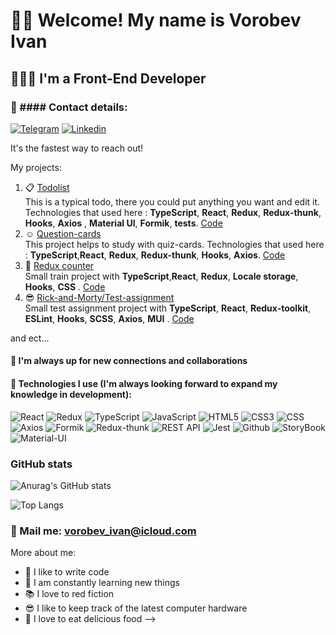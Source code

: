 # 🐱‍👤 Welcome! My name is **Vorobev Ivan**
## 👨🏻‍💻 I'm a Front-End Developer
### 🤍 #### Contact details:
[![Telegram](https://img.shields.io/badge/-Telegram-282c34?style=for-the-badge&logo=telegram)](https://t.me/ivanchaii)
[![Linkedin](https://img.shields.io/badge/-Linkedin-282c34?style=for-the-badge&logo=linkedin&logoColor=764ABC)](https://www.linkedin.com/in/ivan-vorobev-277230225/)

It's the fastest way to reach out!

My projects:

1. :clipboard:  [Todolist](https://or1ginald.github.io/todolist)   
   This is a typical todo, there you could put anything you want and edit it. Technologies that used here : **TypeScript**, **React**, **Redux**, **Redux-thunk**, **Hooks**, **Axios** , **Material UI**, **Formik**, **tests**. [Code](https://github.com/Or1ginald/todolist)
2. :relaxed: [Question-cards](https://or1ginald.github.io/questionCards)  
   This project helps to study with quiz-cards. Technologies that used here : **TypeScript**,**React**, **Redux**, **Redux-thunk**, **Hooks**, **Axios**.
   [Code](https://github.com/Or1ginald/questionCards)
3. :sheep:  [Redux counter](https://or1ginald.github.io/counter/)  
   Small train project with  **TypeScript**,**React**, **Redux**, **Locale storage**,  **Hooks**, **CSS** . [Code](https://github.com/Or1ginald/counter)
4. :sunglasses:  [Rick-and-Morty/Test-assignment](https://or1ginald.github.io/rick-widget)  
   Small test assignment project with  **TypeScript**, **React**, **Redux-toolkit**, **ESLint**,  **Hooks**, **SCSS**, **Axios**, **MUI** . [Code](https://github.com/or1ginald/rick-widget)
   

and ect...

#### 🎯 I'm  always up for new connections and collaborations
#### 🖤 Technologies I use (I'm always looking forward to expand my knowledge in development):
![React](https://img.shields.io/badge/-React-282c34?style=for-the-badge&logo=react)
![Redux](https://img.shields.io/badge/-Redux-282c34?style=for-the-badge&logo=redux&logoColor=764ABC)
![TypeScript](https://img.shields.io/badge/-TypeScript-282c34?style=for-the-badge&logo=typeScript)
![JavaScript](https://img.shields.io/badge/-JavaScript-282c34?style=for-the-badge&logo=javaScript)
![HTML5](https://img.shields.io/badge/-HTML5-282c34?style=for-the-badge&logo=HTML5)
![CSS3](https://img.shields.io/badge/-CSS3-282c34?style=for-the-badge&logo=CSS3)
![CSS](https://img.shields.io/badge/-CSS_preprocessor-282c34?style=for-the-badge&logo)
![Axios](https://img.shields.io/badge/-Axios-282c34?style=for-the-badge&logo=axios)
![Formik](https://img.shields.io/badge/-Formik-282c34?style=for-the-badge&logo=formik)
![Redux-thunk](https://img.shields.io/badge/-Redux_thunk-282c34?style=for-the-badge&logo=redux_thunk)
![REST API](https://img.shields.io/badge/-REST_API-282c34?style=for-the-badge&logo=rest)
![Jest](https://img.shields.io/badge/-Jest-282c34?style=for-the-badge&logo=jest)
![Github](https://img.shields.io/badge/-Github-282c34?style=for-the-badge&logo=Github)
![StoryBook](https://img.shields.io/badge/-StoryBook-282c34?style=for-the-badge&logo=StoryBook)
![Material-UI](https://img.shields.io/badge/-Material_UI-282c34?style=for-the-badge&logo=material_design)

### GitHub stats
![Anurag's GitHub stats](https://github-readme-stats.vercel.app/api?username=Originald&hide=stars,contribs&show_icons=true&theme=dracula)

![Top Langs](https://github-readme-stats.vercel.app/api/top-langs/?username=or1ginald&layout=compact)

### 💌 Mail me: vorobev_ivan@icloud.com


More about me:
- 💪 I like to write code
- 🥅 I am constantly learning new things
- 📚 I love to red fiction
- 😎 I like to keep track of the latest computer hardware
- 🍖 I love to eat delicious food
  -->
